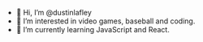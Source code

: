 - 👋 Hi, I’m @dustinlafley
- 👀 I’m interested in video games, baseball and coding.
- 🌱 I’m currently learning JavaScript and React.

<!---
dustinlafley/dustinlafley is a ✨ special ✨ repository because its `README.md` (this file) appears on your GitHub profile.
You can click the Preview link to take a look at your changes.
--->
